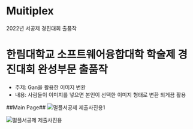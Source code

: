 # Muitiplex
2022년 서공제 경진대회 출품작

# 한림대학교 소프트웨어융합대학 학술제 경진대회 완성부문 출품작
- 주제: Gan을 활용한 이미지 변환
- 내용: 사람들이 이미지를 넣으면 본인이 선택한 이미지 형태로 변환 되게끔 활용

##Main Page##
![멀플서공제 제출사진용1](https://github.com/user-attachments/assets/9518be1f-0e84-4172-b8da-860187561945)
 
![멀플서공제 제출사진용](https://github.com/user-attachments/assets/0f56240e-5418-44bc-bb2d-7dfac429e5e2)

